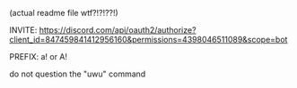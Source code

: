 (actual readme file wtf?!?!??!)

INVITE: https://discord.com/api/oauth2/authorize?client_id=847459841412956160&permissions=4398046511089&scope=bot

PREFIX: a! or A!

do not question the "uwu" command
